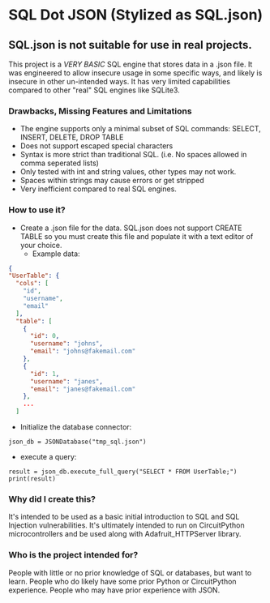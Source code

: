 # SQL Dot JSON (Stylized as SQL.json)

## **SQL.json is not suitable for use in real projects.**

This project is a _VERY BASIC_ SQL engine that stores data in a .json file.
It was engineered to allow insecure usage in some specific ways,
and likely is insecure in other un-intended ways. It has very limited capabilities
compared to other "real" SQL engines like SQLite3.

### Drawbacks, Missing Features and Limitations

- The engine supports only a minimal subset of SQL commands: 
  SELECT, INSERT, DELETE, DROP TABLE
- Does not support escaped special characters
- Syntax is more strict than traditional SQL. 
  (i.e. No spaces allowed in comma seperated lists)
- Only tested with int and string values, other types may not work. 
- Spaces within strings may cause errors or get stripped
- Very inefficient compared to real SQL engines.

### How to use it?
- Create a .json file for the data. SQL.json does not support CREATE TABLE so you must create this file
  and populate it with a text editor of your choice.
  - Example data:
  
```json
{
"UserTable": {
  "cols": [
    "id",
    "username",
    "email"
  ],
  "table": [
    {
      "id": 0,
      "username": "johns",
      "email": "johns@fakemail.com"
    },
    {
      "id": 1,
      "username": "janes",
      "email": "janes@fakemail.com"
    },
    ...
  ]
  ```
- Initialize the database connector:
```
json_db = JSONDatabase("tmp_sql.json")
```
- execute a query:
```
result = json_db.execute_full_query("SELECT * FROM UserTable;")
print(result)
```

### Why did I create this?

It's intended to be used as a basic initial introduction to SQL and SQL Injection
vulnerabilities. It's ultimately intended to run on CircuitPython microcontrollers 
and be used along with Adafruit_HTTPServer library.


### Who is the project intended for?

People with little or no prior knowledge of SQL or databases, but want to learn.
People who do likely have some prior Python or CircuitPython experience.
People who may have prior experience with JSON.
